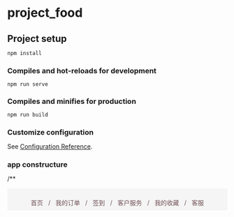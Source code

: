 # project_food

## Project setup
```
npm install
```

### Compiles and hot-reloads for development
```
npm run serve
```

### Compiles and minifies for production
```
npm run build
```

### Customize configuration
See [Configuration Reference](https://cli.vuejs.org/config/).

### app constructure  
/** 
<style>
*{
	padding:0px;
	margin:0px;
}
div{
	background-color:#f5f5f5;
	text-align:center;
}
ul{
	display:inline-block;
	padding: 8px 16px; 
	list-style: none; 
	background-color:#f5f5f5;
 
}
ul li{
	display: inline;
	color:#6f5056;
}
ul li+li:before{
	padding: 8px;
	color: #6f5056;
	content: "/\00a0";
}
</style>
</head>
<body>
<div>
<ul>
	<li>首页</li>
	<li>我的订单</li>
	<li>签到</li>
	<li>客户服务</li>
	<li>我的收藏</li>
	<li>客服</li>

